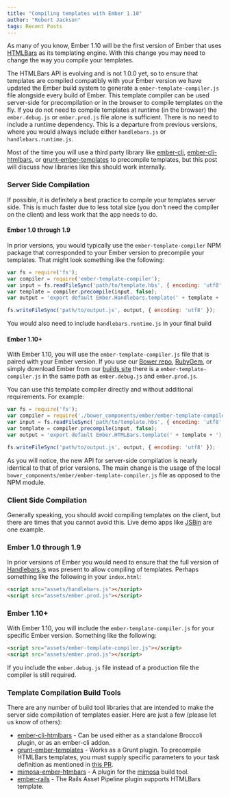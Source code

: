 ```yaml
---
title: "Compiling templates with Ember 1.10"
author: "Robert Jackson"
tags: Recent Posts
---
```


As many of you know, Ember 1.10 will be the first version of Ember that uses [HTMLBars](https://github.com/tildeio/htmlbars) as its templating engine. With this change you may need to change the way you compile your templates.

The HTMLBars API is evolving and is not 1.0.0 yet, so to ensure that templates are compiled compatibly with your Ember version we have updated the Ember build system to generate a `ember-template-compiler.js` file alongside every build of Ember. This template compiler can be used server-side for precompilation or in the browser to compile templates on the fly. If you do not need to compile templates at runtime (in the browser) the `ember.debug.js` or `ember.prod.js` file alone is sufficient. There is no need to include a runtime dependency. This is a departure from previous versions, where you would always include either `handlebars.js` or `handlebars.runtime.js`.

Most of the time you will use a third party library like [ember-cli](https://github.com/ember-cli/ember-cli), [ember-cli-htmlbars](https://github.com/rondale-sc/ember-cli-htmlbars), or [grunt-ember-templates](https://github.com/dgeb/grunt-ember-templates) to precompile templates, but this post will discuss how libraries like this should work internally.

### Server Side Compilation

If possible, it is definitely a best practice to compile your templates server side. This is much faster due to less total size (you don't need the compiler on the client) and less work that the app needs to do.

#### Ember 1.0 through 1.9

In prior versions, you would typically use the `ember-template-compiler` NPM package that corresponded to your Ember version to precompile your templates. That might look something like the following:

```javascript
var fs = require('fs');
var compiler = require('ember-template-compiler');
var input = fs.readFileSync('path/to/template.hbs', { encoding: 'utf8' });
var template = compiler.precompile(input, false);
var output = 'export default Ember.Handlebars.template(' + template + ');';

fs.writeFileSync('path/to/output.js', output, { encoding: 'utf8' });
```

You would also need to include `handlebars.runtime.js` in your final build

#### Ember 1.10+

With Ember 1.10, you will use the `ember-template-compiler.js` file that is paired with your Ember version. If you use our [Bower repo](https://github.com/components/ember), [RubyGem](https://rubygems.org/gems/ember-source), or simply download Ember from our [builds site](http://emberjs.com/builds/) there is a `ember-template-compiler.js` in the same path as `ember.debug.js` and `ember.prod.js`.

You can use this template compiler directly  and without additional requirements. For example:

```javascript
var fs = require('fs');
var compiler = require('./bower_components/ember/ember-template-compiler');
var input = fs.readFileSync('path/to/template.hbs', { encoding: 'utf8' });
var template = compiler.precompile(input, false);
var output = 'export default Ember.HTMLBars.template(' + template + ');';

fs.writeFileSync('path/to/output.js', output, { encoding: 'utf8' });
```

As you will notice, the new API for server-side compilation is nearly identical to that of prior versions. The main change is the usage of the local `bower_components/ember/ember-template-compiler.js` file as opposed to the NPM module.

### Client Side Compilation

Generally speaking, you should avoid compiling templates on the client, but there are times that you cannot avoid this. Live demo apps like [JSBin](http://emberjs.jsbin.com) are one example.

### Ember 1.0 through 1.9

In prior versions of Ember you would need to ensure that the full version of [Handlebars.js](handlebarsjs.com) was present to allow compiling of templates. Perhaps something like the following in your `index.html`:

```html
<script src="assets/handlebars.js"></script>
<script src="assets/ember.prod.js"></script>
```

### Ember 1.10+

With Ember 1.10, you will include the `ember-template-compiler.js` for your specific Ember version.  Something like the following:

```html
<script src="assets/ember-template-compiler.js"></script>
<script src="assets/ember.prod.js"></script>
```

If you include the `ember.debug.js` file instead of a production file the compiler is still required.

### Template Compilation Build Tools

There are any number of build tool libraries that are intended to make the server side compilation of templates easier. Here are just a few (please let us know of others):

* [ember-cli-htmlbars](https://github.com/rondale-sc/ember-cli-htmlbars) - Can be used either as a standalone Broccoli plugin, or as an ember-cli addon.
* [grunt-ember-templates](https://github.com/dgeb/grunt-ember-templates) - Works as a Grunt plugin. To precompile HTMLBars templates, you must supply specific parameters to your task definition as mentioned in [this PR](https://github.com/dgeb/grunt-ember-templates/pull/77).
* [mimosa-ember-htmbars](https://github.com/dbashford/mimosa-ember-htmlbars) - A plugin for the [mimosa](http://mimosa.io/) build tool.
* [ember-rails](https://github.com/emberjs/ember-rails) - The Rails Asset Pipeline plugin supports HTMLBars template.
